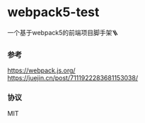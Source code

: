 # webpack5-test

一个基于webpack5的前端项目脚手架🪜

### 参考

https://webpack.js.org/  
https://juejin.cn/post/7111922283681153038/

### 协议
MIT
